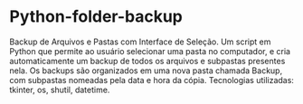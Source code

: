 # Python-folder-backup
Backup de Arquivos e Pastas com Interface de Seleção.
Um script em Python que permite ao usuário selecionar uma pasta no computador, e cria automaticamente um backup de todos os arquivos e subpastas presentes nela. Os backups são organizados em uma nova pasta chamada Backup, com subpastas nomeadas pela data e hora da cópia.  Tecnologias utilizadas: tkinter, os, shutil, datetime.
